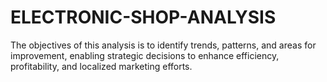 # ELECTRONIC-SHOP-ANALYSIS
The objectives of this analysis is to identify trends, patterns, and areas for improvement, enabling strategic decisions to enhance efficiency, profitability, and localized marketing efforts.
